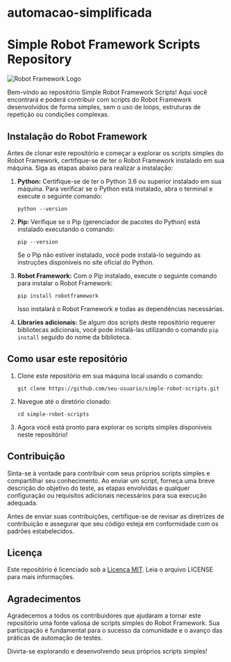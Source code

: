 # automacao-simplificada
# Simple Robot Framework Scripts Repository

![Robot Framework Logo](https://path/to/robot-framework-logo.png)

Bem-vindo ao repositório Simple Robot Framework Scripts! Aqui você encontrará e poderá contribuir com scripts do Robot Framework desenvolvidos de forma simples, sem o uso de loops, estruturas de repetição ou condições complexas.

## Instalação do Robot Framework

Antes de clonar este repositório e começar a explorar os scripts simples do Robot Framework, certifique-se de ter o Robot Framework instalado em sua máquina. Siga as etapas abaixo para realizar a instalação:

1. **Python:** Certifique-se de ter o Python 3.6 ou superior instalado em sua máquina. Para verificar se o Python está instalado, abra o terminal e execute o seguinte comando:
   ```
   python --version
   ```

2. **Pip:** Verifique se o Pip (gerenciador de pacotes do Python) está instalado executando o comando:
   ```
   pip --version
   ```

   Se o Pip não estiver instalado, você pode instalá-lo seguindo as instruções disponíveis no site oficial do Python.

3. **Robot Framework:** Com o Pip instalado, execute o seguinte comando para instalar o Robot Framework:
   ```
   pip install robotframework
   ```

   Isso instalará o Robot Framework e todas as dependências necessárias.

4. **Libraries adicionais:** Se algum dos scripts deste repositório requerer bibliotecas adicionais, você pode instalá-las utilizando o comando `pip install` seguido do nome da biblioteca.

## Como usar este repositório

1. Clone este repositório em sua máquina local usando o comando:
   ```
   git clone https://github.com/seu-usuario/simple-robot-scripts.git
   ```

2. Navegue até o diretório clonado:
   ```
   cd simple-robot-scripts
   ```

3. Agora você está pronto para explorar os scripts simples disponíveis neste repositório!

## Contribuição

Sinta-se à vontade para contribuir com seus próprios scripts simples e compartilhar seu conhecimento. Ao enviar um script, forneça uma breve descrição do objetivo do teste, as etapas envolvidas e qualquer configuração ou requisitos adicionais necessários para sua execução adequada.

Antes de enviar suas contribuições, certifique-se de revisar as diretrizes de contribuição e assegurar que seu código esteja em conformidade com os padrões estabelecidos.

## Licença

Este repositório é licenciado sob a [Licença MIT](https://github.com/seu-usuario/simple-robot-scripts/blob/main/LICENSE). Leia o arquivo LICENSE para mais informações.

## Agradecimentos

Agradecemos a todos os contribuidores que ajudaram a tornar este repositório uma fonte valiosa de scripts simples do Robot Framework. Sua participação é fundamental para o sucesso da comunidade e o avanço das práticas de automação de testes.

Divirta-se explorando e desenvolvendo seus próprios scripts simples!
